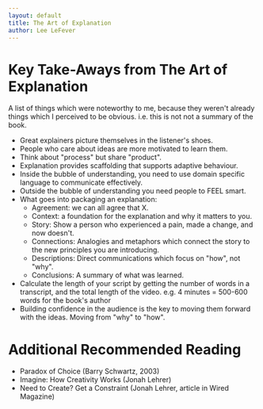 ```yaml
---
layout: default
title: The Art of Explanation
author: Lee LeFever
---
```


# Key Take-Aways from The Art of Explanation

A list of things which were noteworthy to me, because they weren't already
things which I perceived to be obvious. i.e. this is not  not a summary of 
the book.

- Great explainers picture themselves in the listener's shoes.
- People who care about ideas are more motivated to learn them.
- Think about "process" but share "product".
- Explanation provides scaffolding that supports adaptive behaviour.
- Inside the bubble of understanding, you need to use domain specific language
  to communicate effectively.
- Outside the bubble of understanding you need people to FEEL smart.
- What goes into packaging an explanation:
  - Agreement: we can all agree that X.
  - Context: a foundation for the explanation and why it matters to you.
  - Story: Show a person who experienced a pain, made a change, and now doesn't.
  - Connections: Analogies and metaphors which connect the story to the new
    principles you are introducing.
  - Descriptions: Direct communications which focus on "how", not "why".
  - Conclusions: A summary of what was learned.
- Calculate the length of your script by getting the number of words in a
  transcript, and the total length of the video. e.g. 4 minutes = 500-600 words
  for the book's author
- Building confidence in the audience is the key to moving them forward with the
  ideas. Moving from "why" to "how".

# Additional Recommended Reading

- Paradox of Choice (Barry Schwartz, 2003)
- Imagine: How Creativity Works (Jonah Lehrer)
- Need to Create? Get a Constraint (Jonah Lehrer, article in Wired Magazine) 
